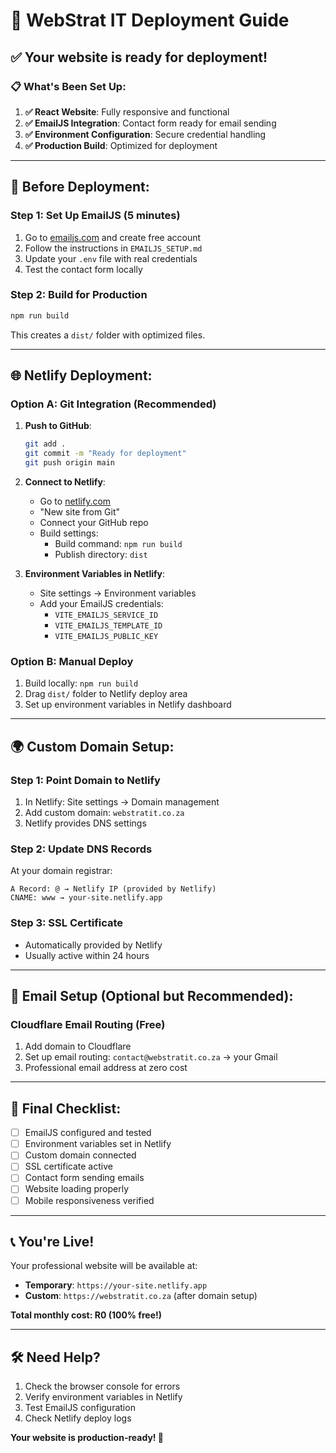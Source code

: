 # 🚀 WebStrat IT Deployment Guide

## ✅ Your website is ready for deployment!

### 📋 What's Been Set Up:

1. **✅ React Website**: Fully responsive and functional
2. **✅ EmailJS Integration**: Contact form ready for email sending
3. **✅ Environment Configuration**: Secure credential handling
4. **✅ Production Build**: Optimized for deployment

---

## 🔧 Before Deployment:

### Step 1: Set Up EmailJS (5 minutes)
1. Go to [emailjs.com](https://www.emailjs.com) and create free account
2. Follow the instructions in `EMAILJS_SETUP.md`
3. Update your `.env` file with real credentials
4. Test the contact form locally

### Step 2: Build for Production
```bash
npm run build
```
This creates a `dist/` folder with optimized files.

---

## 🌐 Netlify Deployment:

### Option A: Git Integration (Recommended)
1. **Push to GitHub**:
   ```bash
   git add .
   git commit -m "Ready for deployment"
   git push origin main
   ```

2. **Connect to Netlify**:
   - Go to [netlify.com](https://netlify.com)
   - "New site from Git"
   - Connect your GitHub repo
   - Build settings:
     - Build command: `npm run build`
     - Publish directory: `dist`

3. **Environment Variables in Netlify**:
   - Site settings → Environment variables
   - Add your EmailJS credentials:
     - `VITE_EMAILJS_SERVICE_ID`
     - `VITE_EMAILJS_TEMPLATE_ID` 
     - `VITE_EMAILJS_PUBLIC_KEY`

### Option B: Manual Deploy
1. Build locally: `npm run build`
2. Drag `dist/` folder to Netlify deploy area
3. Set up environment variables in Netlify dashboard

---

## 🌍 Custom Domain Setup:

### Step 1: Point Domain to Netlify
1. In Netlify: Site settings → Domain management
2. Add custom domain: `webstratit.co.za`
3. Netlify provides DNS settings

### Step 2: Update DNS Records
At your domain registrar:
```
A Record: @ → Netlify IP (provided by Netlify)
CNAME: www → your-site.netlify.app
```

### Step 3: SSL Certificate
- Automatically provided by Netlify
- Usually active within 24 hours

---

## 📧 Email Setup (Optional but Recommended):

### Cloudflare Email Routing (Free)
1. Add domain to Cloudflare
2. Set up email routing: `contact@webstratit.co.za` → your Gmail
3. Professional email address at zero cost

---

## 🎯 Final Checklist:

- [ ] EmailJS configured and tested
- [ ] Environment variables set in Netlify
- [ ] Custom domain connected
- [ ] SSL certificate active
- [ ] Contact form sending emails
- [ ] Website loading properly
- [ ] Mobile responsiveness verified

---

## 📞 You're Live! 

Your professional website will be available at:
- **Temporary**: `https://your-site.netlify.app`
- **Custom**: `https://webstratit.co.za` (after domain setup)

**Total monthly cost: R0 (100% free!)**

---

## 🛠️ Need Help?

1. Check the browser console for errors
2. Verify environment variables in Netlify
3. Test EmailJS configuration
4. Check Netlify deploy logs

**Your website is production-ready! 🎉**
